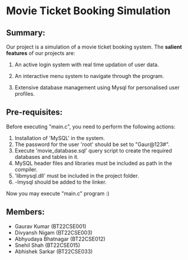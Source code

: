 # Movie Ticket Booking Simulation

## Summary:

Our project is a simulation of a movie ticket booking system.
The **salient features** of our projects are:    

1.   An active login system with real time updation of user data.   

2.  An interactive menu system to navigate through the program.   

3. Extensive database management using Mysql for personalised user profiles.

## Pre-requisites:
Before executing "main.c", you need to perform the following actions:
1. Installation of 'MySQL' in the system.
2. The password for the user 'root' should be set to "Gaur@123#".
3. Execute 'movie_database.sql' query script to create the required databases and tables in it.
4. MySQL header files and libraries must be included as path in the compiler.
5. 'libmysql.dll' must be included in the project folder.
6. -lmysql should be added to the linker.

Now you may execute "main.c" program :)  

## Members:

- Gaurav Kumar (BT22CSE001)  
- Divyansh Nigam (BT22CSE003)
- Abhyudaya Bhatnagar (BT22CSE012)
- Snehil Shah (BT22CSE015)  
- Abhishek Sarkar (BT22CSE033)
